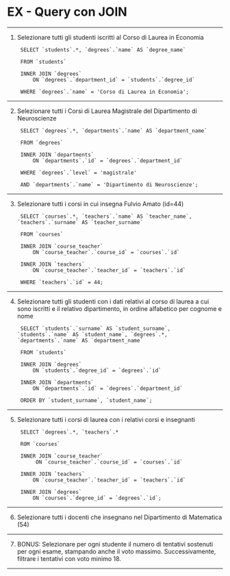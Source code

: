 # EX - Query con JOIN

---

1. Selezionare tutti gli studenti iscritti al Corso di Laurea in Economia

        SELECT `students`.*, `degrees`.`name` AS `degree_name`

        FROM `students`

        INNER JOIN `degrees`
	        ON `degrees`.`department_id` = `students`.`degree_id`

        WHERE `degrees`.`name` = 'Corso di Laurea in Economia';

---

2. Selezionare tutti i Corsi di Laurea Magistrale del Dipartimento di Neuroscienze

        SELECT `degrees`.*, `departments`.`name` AS `department_name`

        FROM `degrees`

        INNER JOIN `departments`        
	        ON `departments`.`id` = `degrees`.`department_id`

        WHERE `degrees`.`level` = 'magistrale'

        AND `departments`.`name` = 'Dipartimento di Neuroscienze';

---

3. Selezionare tutti i corsi in cui insegna Fulvio Amato (id=44)

        SELECT `courses`.*, `teachers`.`name` AS `teacher_name`, `teachers`.`surname` AS `teacher_surname`

        FROM `courses`

        INNER JOIN `course_teacher`
            ON `course_teacher`.`course_id` = `courses`.`id`

        INNER JOIN `teachers`
            ON `course_teacher`.`teacher_id` = `teachers`.`id`

        WHERE `teachers`.`id` = 44;

---

4. Selezionare tutti gli studenti con i dati relativi al corso di laurea a cui sono iscritti e il relativo dipartimento, in ordine alfabetico per cognome e nome

        SELECT `students`.`surname` AS `student_surname`, `students`.`name` AS `student_name`, `degrees`.*, `departments`.`name` AS `department_name`

        FROM `students`

        INNER JOIN `degrees`
            ON `students`.`degree_id` = `degrees`.`id`

        INNER JOIN `departments`
            ON `departments`.`id` = `degrees`.`department_id`

        ORDER BY `student_surname`, `student_name`;

---

5. Selezionare tutti i corsi di laurea con i relativi corsi e insegnanti

        SELECT `degrees`.*, `teachers`.*

        ROM `courses`

        INNER JOIN `course_teacher`
             ON `course_teacher`.`course_id` = `courses`.`id`
        
        INNER JOIN `teachers`
        	ON `course_teacher`.`teacher_id` = `teachers`.`id`
            
        INNER JOIN `degrees`
        	ON `courses`.`degree_id` = `degrees`.`id`;

---

6. Selezionare tutti i docenti che insegnano nel Dipartimento di Matematica (54)

---

7. BONUS: Selezionare per ogni studente il numero di tentativi sostenuti per ogni esame, stampando anche il voto massimo. Successivamente, filtrare i tentativi con voto minimo 18.

---